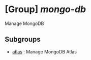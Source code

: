 # [Group] _mongo-db_

Manage MongoDB

## Subgroups

- [atlas](/Commands/mongo-db/atlas/readme.md)
: Manage MongoDB Atlas
